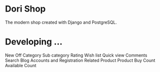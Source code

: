 # Dori Shop

The modern shop created with Django and PostgreSQL.


# Developing ...

New
Off
Category
Sub category
Rating
Wish list
Quick view
Comments
Search
Blog
Accounts and Registration
Related Product
Product Buy Count
Available Count
